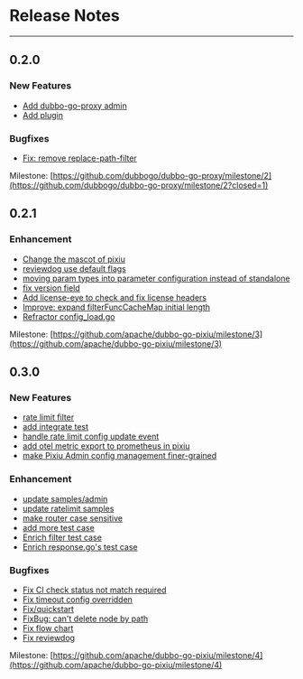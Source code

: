 # Release Notes
---

## 0.2.0

### New Features
- [Add dubbo-go-proxy admin](https://github.com/dubbogo/dubbo-go-proxy/pull/115)
- [Add plugin](https://github.com/dubbogo/dubbo-go-proxy/pull/109)

### Bugfixes
- [Fix: remove replace-path-filter](https://github.com/dubbogo/dubbo-go-proxy/pull/118)

Milestone: [https://github.com/dubbogo/dubbo-go-proxy/milestone/2](https://github.com/dubbogo/dubbo-go-proxy/milestone/2?closed=1)




## 0.2.1

### Enhancement
- [Change the mascot of pixiu](https://github.com/apache/dubbo-go-pixiu/pull/178)
- [reviewdog use default flags](https://github.com/apache/dubbo-go-pixiu/pull/167)
- [moving param types into parameter configuration instead of standalone](https://github.com/apache/dubbo-go-pixiu/pull/161)
- [fix version field](https://github.com/apache/dubbo-go-pixiu/pull/166)
- [Add license-eye to check and fix license headers](https://github.com/apache/dubbo-go-pixiu/pull/164)
- [Improve: expand filterFuncCacheMap initial length](https://github.com/apache/dubbo-go-pixiu/pull/174)
- [Refractor config_load.go](https://github.com/apache/dubbo-go-pixiu/pull/158)

Milestone: [https://github.com/apache/dubbo-go-pixiu/milestone/3](https://github.com/apache/dubbo-go-pixiu/milestone/3)

## 0.3.0

### New Features
- [rate limit filter](https://github.com/apache/dubbo-go-pixiu/pull/169)
- [add integrate test](https://github.com/apache/dubbo-go-pixiu/pull/183)
- [handle rate limit config update event](https://github.com/apache/dubbo-go-pixiu/pull/196)
- [add otel metric export to prometheus in pixiu](https://github.com/apache/dubbo-go-pixiu/pull/204)
- [make Pixiu Admin config management finer-grained](https://github.com/apache/dubbo-go-pixiu/pull/171)     
     
### Enhancement
- [update samples/admin](https://github.com/apache/dubbo-go-pixiu/pull/208)
- [update ratelimit samples](https://github.com/apache/dubbo-go-pixiu/pull/206)
- [make router case sensitive](https://github.com/apache/dubbo-go-pixiu/pull/209)
- [add more test case](https://github.com/apache/dubbo-go-pixiu/pull/203)
- [Enrich filter test case](https://github.com/apache/dubbo-go-pixiu/pull/202)
- [Enrich response.go's test case](https://github.com/apache/dubbo-go-pixiu/pull/197)    
          
### Bugfixes
- [Fix CI check status not match required](https://github.com/apache/dubbo-go-pixiu/pull/199)
- [Fix timeout config overridden](https://github.com/apache/dubbo-go-pixiu/pull/190)
- [Fix/quickstart](https://github.com/apache/dubbo-go-pixiu/pull/191)
- [FixBug: can't delete node by path](https://github.com/apache/dubbo-go-pixiu/pull/201)
- [Fix flow chart](https://github.com/apache/dubbo-go-pixiu/pull/205)
- [Fix reviewdog](https://github.com/apache/dubbo-go-pixiu/pull/195)   
     
Milestone: [https://github.com/apache/dubbo-go-pixiu/milestone/4](https://github.com/apache/dubbo-go-pixiu/milestone/4)
     
     
     
     
     
     